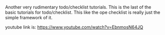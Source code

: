 Another very rudimentary todo/checklist tutorials.
This is the last of the basic tutorials for todo/checklist. 
This like the ope checklist is really just the simple framework of it.

youtube link is:
https://www.youtube.com/watch?v=EbnmosN64JQ